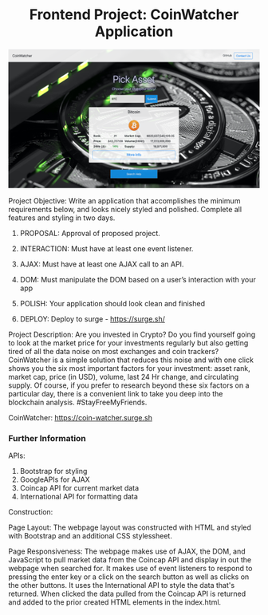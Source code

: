<h1 align="center">Frontend Project: CoinWatcher Application</h1>

![Image](Coin-Watcher.png)

Project Objective: Write an application that accomplishes the minimum requirements below, and looks nicely styled and polished. Complete all features and styling in two days. 

1. PROPOSAL: Approval of proposed project.

2. INTERACTION: Must have at least one event listener.

3. AJAX: Must have at least one AJAX call to an API.

4. DOM: Must manipulate the DOM based on a user’s interaction with your app

5. POLISH: Your application should look clean and finished

6. DEPLOY: Deploy to surge - https://surge.sh/ 

Project Description: Are you invested in Crypto? Do you find yourself going to look at the market price for your investments regularly but also getting tired of all the data noise on most exchanges and coin trackers? CoinWatcher is a simple solution that reduces this noise and with one click shows you the six most important factors for your investment: asset rank, market cap, price (in USD), volume, last 24 Hr change, and circulating supply. Of course, if you prefer to research beyond these six factors on a particular day, there is a convenient link to take you deep into the blockchain analysis. #StayFreeMyFriends.

CoinWatcher: https://coin-watcher.surge.sh

### Further Information

APIs: 
1. Bootstrap for styling
2. GoogleAPIs for AJAX
3. Coincap API for current market data
4. International API for formatting data

Construction:

Page Layout: The webpage layout was constructed with HTML and styled with Bootstrap and an additional CSS stylessheet. 

Page Responsiveness: The webpage makes use of AJAX, the DOM, and JavaScript to pull market data from the Coincap API and display in out the webpage when searched for. It makes use of event listeners to respond to pressing the enter key or a click on the search button as well as clicks on the other buttons. It uses the International API to style the data that's returned. When clicked the data pulled from the Coincap API is returned and added to the prior created HTML elements in the index.html.
